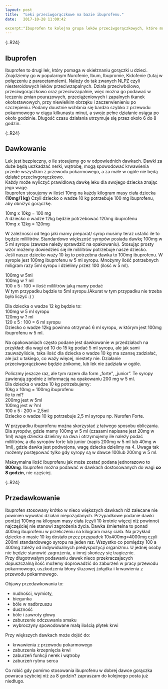 ```yaml
---
layout: post
title:  "Leki przeciwgorączkowe na bazie ibuprofenu."
date:   2017-10-28 11:00:42

excerpt:"Ibuprofen to kolejna grupa leków przeciwgorączkowych, które możemy podać dzieciom.Jak działa, dawkowanie i bezpieczeństwo stosowania. To wszystko w dzisiejszym poście. O paracetamolu możecie przeczytać w poprzednim [poście](http://koniczynka-med.pl/2017/11/03/leki-przeciwgoraczkowe-paracetamol.html)." 
---
```


{:.R24}
## Ibuprofen

Ibuprofen to drugi lek, który pomaga w okiełznaniu gorączki u dzieci. Znajdziemy go w popularnym Nurofenie, Ibum, Ibupromie, Kidofenie (tutaj w połączeniu z paracetamolem). Należy do tak zwanych NLPZ czyli niesteroidowych leków przeciwzapalnych. Działa przeciwbólowo, przeciwgorączkowo oraz przeciwzapalnie, więc można go podawać w leczeniu zmian pourazowych, przeciążeniowych i zapalnych tkanek okołostawowych, przy niewielkim obrzęku i zaczerwienieniu po szczepieniu. Podany doustnie wchłania się bardzo szybko z przewodu pokarmowego w ciągu kilkunastu minut, a swoje pełne działanie osiąga po około godzinie. Długość czasu działania utrzymuje się przez około 6 do 8 godzin. 

{:.R24}
## Dawkowanie

Lek jest bezpieczny, o ile stosujemy go w odpowiednich dawkach. Dawki za duże będą uszkadzać nerki, wątrobę, mogą spowodować krwawienia przede wszystkim z przewodu pokarmowego, a za małe w ogóle nie będą działać przeciwgorączkowo.  
Każdy może wyliczyć prawidłową dawkę leku dla swojego dziecka znając jego wagę.  
Ibuprofen stosujemy w ilości 10mg na każdy kilogram masy ciała dziecka **(10mg/1 kg)** Czyli dziecko o wadze 10 kg potrzebuje 100 mg ibuprofenu, aby obniżyć gorączkę.  

10mg x 10kg = 100 mg  
A dziecko o wadze 12kg będzie potrzebować 120mg ibuprofenu  
10mg x 12kg = 120mg  

W zależności od tego jaki mamy preparat/ syrop musimy teraz ustalić ile to będzie mililitrów. Standardowo większość syropów posiada dawkę 100mg w 5 ml syropu (zawsze należy sprawdzić na opakowaniu). Stosując prosty wzór możemy dowiedzieć się ile mililitrów potrzebuje nasze dziecko.  
Jeśli nasze dziecko waży 10 kg to potrzebna dawka to 100mg ibuprofenu. W syropie jest 100mg ibuprofenu w 5 ml syropu. Mnożymy ilość potrzebnych miligram razy 5ml syropu i dzielimy przez 100 (ilość w 5 ml).

100mg w 5ml  
100mg w ? ml  
100 x 5 : 100 = ilość mililitrów jaką mamy podać  
W tym przypadku będzie to 5ml syropu.(Akurat w tym przypadku nie trzeba było liczyć :) )

Dla dziecka o wadze 12 kg będzie to:  
100mg w 5 ml syropu  
120mg w ? ml  
120 x 5 : 100 = 6 ml syropu  
Dziecko o wadze 12kg powinno otrzymać 6 ml syropu, w którym jest 100mg ibuprofenu w 5 ml. 

Na opakowaniach często podane jest dawkowanie w przedziałach na przykład: dla wagi od 10 do 15 kg podać 5 ml syropu, ale jak sami zauważyliście, taka ilość dla dziecka o wadze 10 kg ma szansę zadziałać, ale już u takiego, co waży więcej, niestety nie. Działanie przeciwgorączkowe będzie znikome, lub lek nie zadziała w ogóle.

Policzmy jeszcze raz, ale tym razem dla form „forte”, „junior”. Te syropy zawierają zgodnie z informacją na opakowaniu 200 mg w 5 ml.  
Dla dziecka o wadze 10 kg potrzebujemy:  
10kg x 10mg = 100mg ibuprofenu  
ile to ml?  
200mg jest w 5ml  
100mg jest w ?ml  
100 x 5 : 200 = 2,5ml  
Dziecko o wadze 10 kg potrzebuje 2,5 ml syropu np. Nurofen Forte.

W przypadku ibuprofenu można skorzystać z łatwego sposobu obliczania.  
Dla syropów, gdzie mamy 100mg w 5 ml (czasami napisane jest 20mg w 1ml) wagę dziecka dzielimy na dwa i otrzymujemy ile należy podać mililitrów, a dla syropów forte lub junior (napis 200mg w 5 ml lub 40mg w 1ml), gdzie dawka jest podwojona, wagę dziecka dzielimy na 4. Uwaga tak możemy postępować tylko gdy syropy są w dawce 100lub 200mg w 5 ml. 

Maksymalna ilość ibuprofenu jak może zostać podana jednorazowo to **800mg**. 
Ibuprofen można podawać w dawkach dostosowanych do wagi **co 8 godzin**, nie częściej. 

{:.R24}
## Przedawkowanie

Ibuprofen stosowany krótko w nieco większych dawkach niż zalecane nie powinien wywołać działań niepożądanych. 
Przypadkowe podanie dawki poniżej 100mg na kilogram masy ciała (czyli 10 krotnie więcej niż powinno) najczęściej nie stanowi zagrożenia życia. Dawka śmiertelna to ponad 400mg ibuprofenu w przeliczeniu na kilogram masy ciała. Na przykład dziecko o masie 10 kg dostało przez przypadek 10x400mg=4000mg czyli 200ml standardowego syropu na jeden raz. Wszystko co pomiędzy 100 a 400mg zależy od indywidualnych predyspozycji organizmu. U jednej osoby nie będzie stanowić zagrożenia, u innej skończy się tragicznie.  
Przy długotrwałym podawaniu dawek nieco przekraczajacych dopuszczalną ilość możemy doprowadzić do zaburzeń w pracy przewodu pokarmowego, uszkodzenia błony śluzowej żołądka i krwawienia z przewodu pokarmowego.

Objawy przedawkowania to:
* nudności, wymioty,
* biegunka
* bóle w nadbrzuszu 
* duszność
* bóle i zawroty głowy
* zaburzenie odczuwania smaku
* wybroczyny spowodowane małą ilością płytek krwi

Przy większych dawkach może dojść do:
* krwawienia z przewodu pokarmowego
* zaburzenia krzepnięcia krwi
* zaburzeń funkcji nerek i wątroby
* zaburzeń rytmu serca 

Co robić gdy pomimo stosowania ibuprofenu w dobrej dawce gorączka powraca szybciej niż za 8 godzin? zapraszam do kolejnego posta już niedługo.





